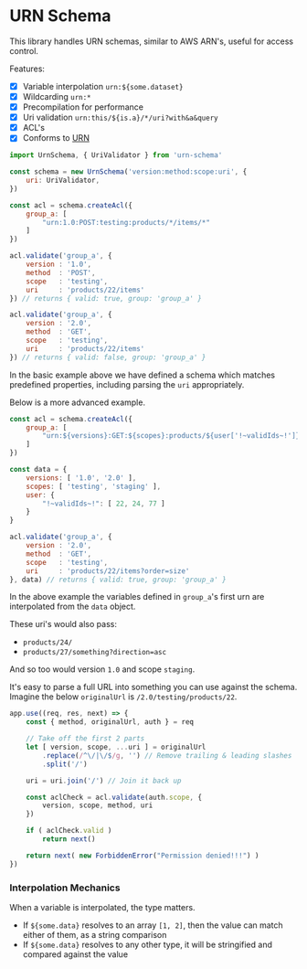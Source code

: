 # URN Schema

This library handles URN schemas, similar to AWS ARN's, useful for access control.

Features:
- [x] Variable interpolation `urn:${some.dataset}`
- [x] Wildcarding `urn:*`
- [x] Precompilation for performance
- [x] Uri validation `urn:this/${is.a}/*/uri?with&a&query`
- [x] ACL's
- [x] Conforms to [URN](https://en.wikipedia.org/wiki/Uniform_Resource_Name)

```js
import UrnSchema, { UriValidator } from 'urn-schema'

const schema = new UrnSchema('version:method:scope:uri', {
    uri: UriValidator,
})

const acl = schema.createAcl({
    group_a: [
        "urn:1.0:POST:testing:products/*/items/*"
    ]
})

acl.validate('group_a', {
    version : '1.0',
    method  : 'POST',
    scope   : 'testing',
    uri     : 'products/22/items'
}) // returns { valid: true, group: 'group_a' }

acl.validate('group_a', {
    version : '2.0',
    method  : 'GET',
    scope   : 'testing',
    uri     : 'products/22/items'
}) // returns { valid: false, group: 'group_a' }

```

In the basic example above we have defined a schema which matches predefined properties, including parsing the `uri` appropriately.

Below is a more advanced example.

```js
const acl = schema.createAcl({
    group_a: [
        "urn:${versions}:GET:${scopes}:products/${user['!~validIds~!']}/*?direction&order"
    ]
})

const data = {
    versions: [ '1.0', '2.0' ],
    scopes: [ 'testing', 'staging' ],
    user: {
        "!~validIds~!": [ 22, 24, 77 ]
    }
}

acl.validate('group_a', {
    version : '2.0',
    method  : 'GET',
    scope   : 'testing',
    uri     : 'products/22/items?order=size'
}, data) // returns { valid: true, group: 'group_a' }
```

In the above example the variables defined in `group_a`'s first urn are interpolated from the `data` object.

These uri's would also pass:
- `products/24/`
- `products/27/something?direction=asc`

And so too would version `1.0` and scope `staging`.

It's easy to parse a full URL into something you can use against the schema.
Imagine the below `originalUrl` is `/2.0/testing/products/22`.

```js
app.use((req, res, next) => {
    const { method, originalUrl, auth } = req

    // Take off the first 2 parts
    let [ version, scope, ...uri ] = originalUrl
        .replace(/^\/|\/$/g, '') // Remove trailing & leading slashes
        .split('/')

    uri = uri.join('/') // Join it back up

    const aclCheck = acl.validate(auth.scope, {
        version, scope, method, uri
    })

    if ( aclCheck.valid )
        return next()

    return next( new ForbiddenError("Permission denied!!!") )
})

```

### Interpolation Mechanics

When a variable is interpolated, the type matters.

- If `${some.data}` resolves to an array `[1, 2]`, then the value can match either of them, as a string comparison
- If `${some.data}` resolves to any other type, it will be stringified and compared against the value
